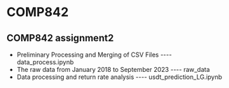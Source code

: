 # COMP842
COMP842 assignment2
- 
- Preliminary Processing and Merging of CSV Files ---- data_process.ipynb
- The raw data from January 2018 to September 2023 ---- raw_data
- Data processing and return rate analysis ---- usdt_prediction_LG.ipynb

